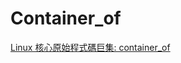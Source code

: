 # Container_of

[Linux 核心原始程式碼巨集: container_of](https://hackmd.io/@sysprog/linux-macro-containerof)  
